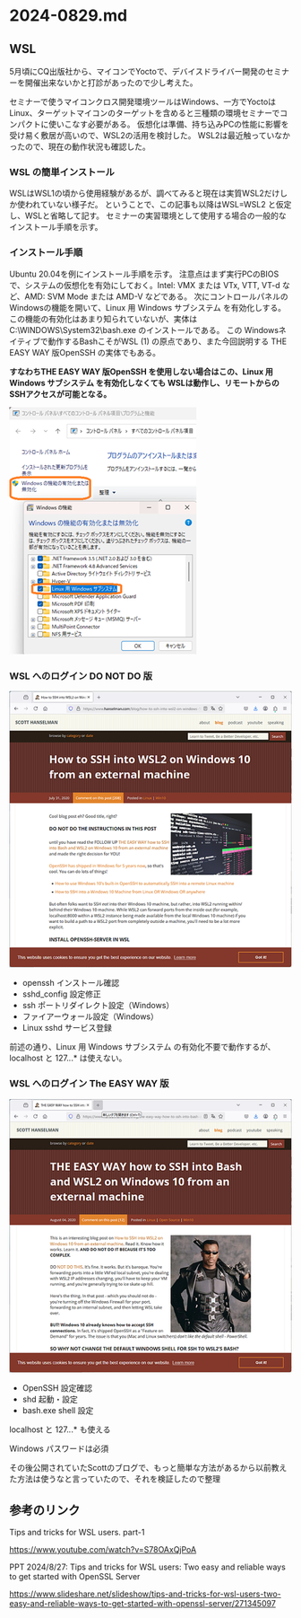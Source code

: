 # 2024-0829.md

## WSL

5月頃にCQ出版社から、マイコンでYoctoで、デバイスドライバー開発のセミナーを開催出来ないかと打診があったので少し考えた。

セミナーで使うマイコンクロス開発環境ツールはWindows、一方でYoctoはLinux、ターゲットマイコンのターゲットを含めると三種類の環境セミナーでコンパクトに使いこなす必要がある。
仮想化は準備、持ち込みPCの性能に影響を受け易く敷居が高いので、WSL2の活用を検討した。
WSL2は最近触っていなかったので、現在の動作状況も確認した。

### WSL の簡単インストール

WSLはWSL1の頃から使用経験があるが、調べてみると現在は実質WSL2だけしか使われていない様子だ。
ということで、この記事も以降はWSL=WSL2 と仮定し、WSLと省略して記す。
セミナーの実習環境として使用する場合の一般的なインストール手順を示す。

### インストール手順

Ubuntu 20.04を例にインストール手順を示す。
注意点はまず実行PCのBIOSで、システムの仮想化を有効にしておく。Intel: VMX または VTx, VTT, VT-d など、AMD: SVM Mode または AMD-V などである。
次にコントロールパネルのWindowsの機能を開いて、Linux 用 Windows サブシステム を有効化しする。
この機能の有効化はあまり知られていないが、実体は C:\WINDOWS\System32\bash.exe のインストールである。
この Windowsネイティブで動作するBashこそがWSL (1) の原点であり、また今回説明する THE EASY WAY 版OpenSSH の実体でもある。

**すなわちTHE EASY WAY 版OpenSSH を使用しない場合はこの、Linux 用 Windows サブシステム を有効化しなくても WSLは動作し、リモートからのSSHアクセスが可能となる。**

![Windows機能設定](img/uvpderc-.png)

### WSL へのログイン DO NOT DO 版

![DONOTDO版ブログ](img/HSWW2W10p.png)

- openssh インストール確認
- sshd_config 設定修正
- ssh ポートリダイレクト設定（Windows）
- ファイアーウォール設定（Windows）
- Linux sshd サービス登録

前述の通り、Linux 用 Windows サブシステム の有効化不要で動作するが、localhost と 127.*.*.* は使えない。

### WSL へのログイン The EASY WAY 版

![EASYWAY版ブログ](img/HSWW2W11p.png)

- OpenSSH 設定確認
- shd 起動・設定
- bash.exe shell 設定

localhost と 127.*.*.* も使える

Windows パスワードは必須


その後公開されていたScottのブログで、もっと簡単な方法があるから以前教えた方法は使うなと言っていたので、それを検証したので整理

## 参考のリンク

Tips and tricks for WSL users. part-1

https://www.youtube.com/watch?v=S78OAxQjPoA

PPT 2024/8/27: Tips and tricks for WSL users: Two easy and reliable ways to get started with OpenSSL Server

https://www.slideshare.net/slideshow/tips-and-tricks-for-wsl-users-two-easy-and-reliable-ways-to-get-started-with-openssl-server/271345097


